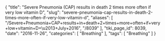 {
    "title": "Severe Pneumonia (CAP) results in death 2 times more often if very low vitamin D",
    "slug": "severe-pneumonia-cap-results-in-death-2-times-more-often-if-very-low-vitamin-d",
    "aliases": [
        "/Severe+Pneumonia+CAP+results+in+death+2+times+more+often+if+very+low+vitamin+D+\u2013+July+2016",
        "/8039"
    ],
    "tiki_page_id": 8039,
    "date": "2016-11-26",
    "categories": [
        "Breathing"
    ],
    "tags": [
        "Breathing"
    ]
}